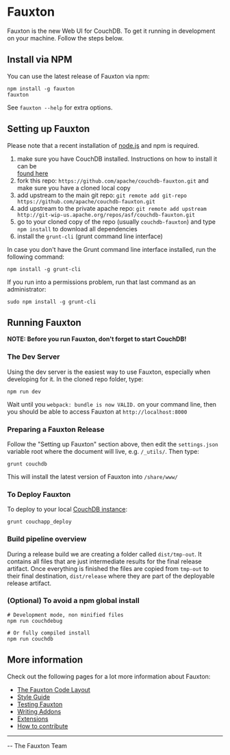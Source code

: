 # Fauxton


Fauxton is the new Web UI for CouchDB. To get it running in development on your machine. Follow the steps below.

## Install via NPM

You can use the latest release of Fauxton via npm:

    npm install -g fauxton
    fauxton

See `fauxton --help` for extra options.


## Setting up Fauxton

Please note that a recent installation of [node.js](http://nodejs.org/) and npm is required.

1. make sure you have CouchDB installed. Instructions on how to install it can be  
[found here](http://couchdb.readthedocs.org/en/latest/install/index.html)
2. fork this repo: `https://github.com/apache/couchdb-fauxton.git` and make sure you have a cloned local copy
3. add upstream to the main git repo: `git remote add git-repo https://github.com/apache/couchdb-fauxton.git`
4. add upstream to the private apache repo: `git remote add upstream http://git-wip-us.apache.org/repos/asf/couchdb-fauxton.git`
5. go to your cloned copy of the repo (usually `couchdb-fauxton`) and type `npm install` to download all dependencies
7. install the `grunt-cli` (grunt command line interface) 

In case you don't have the Grunt command line interface installed, run the following command:

    npm install -g grunt-cli

If you run into a permissions problem, run that last command as an administrator:

    sudo npm install -g grunt-cli


## Running Fauxton

**NOTE: Before you run Fauxton, don't forget to start CouchDB!**


### The Dev Server

Using the dev server is the easiest way to use Fauxton, especially when developing for it. In the cloned repo folder,
type:

    npm run dev

Wait until you `webpack: bundle is now VALID.` on your command line, then you should be able to access Fauxton at
`http://localhost:8000`


### Preparing a Fauxton Release

Follow the "Setting up Fauxton" section above, then edit the `settings.json` variable root where the document will live, 
e.g. `/_utils/`. Then type:

    grunt couchdb

This will install the latest version of Fauxton into `/share/www/`


### To Deploy Fauxton

To deploy to your local [CouchDB instance](http://localhost:5984/fauxton/_design/fauxton/index.html):

    grunt couchapp_deploy

### Build pipeline overview

During a release build we are creating a folder called `dist/tmp-out`.
It contains all files that are just intermediate results for the final
release artifact. Once everything is finished the files are copied from
`tmp-out` to their final destination, `dist/release` where they are
part of the deployable release artifact.

### (Optional) To avoid a npm global install
    # Development mode, non minified files
    npm run couchdebug

    # Or fully compiled install
    npm run couchdb



## More information 

Check out the following pages for a lot more information about Fauxton:

- [The Fauxton Code Layout](https://github.com/apache/couchdb-fauxton/blob/master/code-layout.md)
- [Style Guide](https://github.com/apache/couchdb-fauxton/blob/master/styleguide.md)
- [Testing Fauxton](https://github.com/apache/couchdb-fauxton/blob/master/tests.md)
- [Writing Addons](https://github.com/apache/couchdb-fauxton/blob/master/writing_addons.md)
- [Extensions](https://github.com/apache/couchdb-fauxton/blob/master/extensions.md)
- [How to contribute](https://github.com/apache/couchdb-fauxton/blob/master/CONTRIBUTING.md)


------


-- The Fauxton Team
